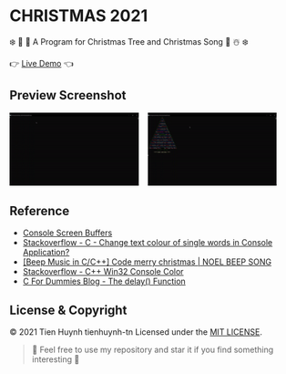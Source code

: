 # CHRISTMAS 2021
:snowflake: :evergreen_tree: :musical_note: A Program for Christmas Tree and Christmas Song :musical_note: :snowman_with_snow: :snowflake: 

:point_right: [Live Demo](https://youtu.be/STebjISMGCc) :point_left:	

## Preview Screenshot

<img src="./demo/gif-1.gif" width="45%" alt="christmas-tree"></img> &nbsp;&nbsp; <img src="./demo/gif-2.gif" width="45%" alt="christmas-song"></img>

## Reference
- [Console Screen Buffers](https://docs.microsoft.com/en-us/windows/console/console-screen-buffers?redirectedfrom=MSDN#_win32_character_attributes)
- [Stackoverflow - C - Change text colour of single words in Console Application?](https://stackoverflow.com/questions/32622365/c-change-text-colour-of-single-words-in-console-application)
- [[Beep Music in C/C++] Code merry christmas | NOEL BEEP SONG](https://www.youtube.com/watch?v=J7ohcZuiz1s)
- [Stackoverflow - C++ Win32 Console Color](https://stackoverflow.com/questions/17125440/c-win32-console-color/17125539)
- [C For Dummies Blog - The delay() Function](https://c-for-dummies.com/blog/?p=69)

## License & Copyright
&copy; 2021 Tien Huynh tienhuynh-tn Licensed under the [MIT LICENSE](https://github.com/tienhuynh-tn/christmas-2021/blob/main/LICENSE).

> :love_you_gesture: Feel free to use my repository and star it if you find something interesting :love_you_gesture:
